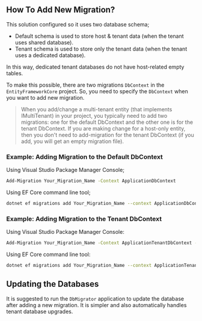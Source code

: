## How To Add New Migration?

This solution configured so it uses two database schema;

* Default schema is used to store host & tenant data (when the tenant uses shared database).
* Tenant schema is used to store only the tenant data (when the tenant uses a dedicated database).

In this way, dedicated tenant databases do not have host-related empty tables.

To make this possible, there are two migrations `DbContext` in the `EntityFrameworkCore` project. So, you need to specify the `DbContext` when you want to add new migration.

> When you add/change a multi-tenant entity (that implements IMultiTenant) in your project, you typically need to add two migrations: one for the default DbContext and the other one is for the tenant  DbContext. If you are making change for a host-only entity, then you don't need to add-migration for the tenant DbContext (if you add, you will get an empty migration file).

### Example: Adding Migration to the Default DbContext

Using Visual Studio Package Manager Console;

````bash
Add-Migration Your_Migration_Name -Context ApplicationDbContext
````

Using EF Core command line tool;

````bash
dotnet ef migrations add Your_Migration_Name --context ApplicationDbContext
````

### Example: Adding Migration to the Tenant DbContext

Using Visual Studio Package Manager Console:

````bash
Add-Migration Your_Migration_Name -Context ApplicationTenantDbContext -OutputDir TenantMigrations
````

Using EF Core command line tool:

````bash
dotnet ef migrations add Your_Migration_Name --context ApplicationTenantDbContext --output-dir TenantMigrations
````

## Updating the Databases

It is suggested to run the `DbMigrator` application to update the database after adding a new migration. It is simpler and also automatically handles tenant database upgrades.
